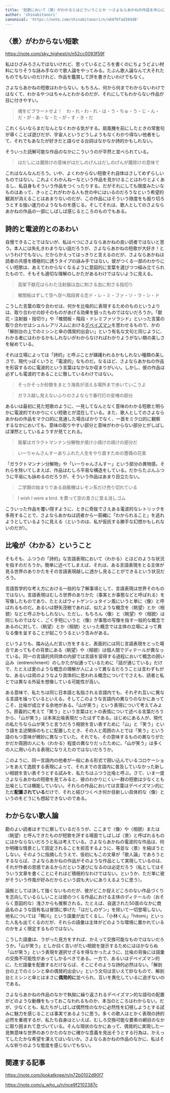 ```yaml
---
title: '短歌において〈景〉がわかるとはどういうことか ～さよならあかねの作品を中心に～'
author: 'shinabitanori'
canonical: 'https://note.com/shinabitanori/n/n64f6fad284d8'
---
```


## 〈景〉がわからない短歌

https://note.com/sky_highest/n/n52cc0093f59f

私はひざみろさんではないけれど、思っているところを書くのにちょうどよい材料になりそうな詠み手なので歌人論をやってみる。たぶん歌人論なんて大それたものでもないのだけれど、作品を鑑賞して評を書きたいわけでもなく。

さよならあかねの短歌はわからない。もちろん、何から何までわからないわけではなくて、わかるやつはちゃんとわかるのだが、それにしてもわからない作品が目に付きやすい。

> 魂をビブラートせよ！　わ・れ・わ・れ・は・う・ちゅ・う・じ・ん・だ・が・あ・な・た・が・す・き・だ

これくらいならまだなんとなくわかる気がする。扇風機を前にしたときの常套句が導くことば遊びだが、宇宙人というどうしようもなくわかり得ない他者をして、それでもあなたが好きだと語らせる台詞はなかなか詩的かもしれない。

そういった読解可能な作品のなかにこういうのが平然と並べられている。

> はだしには魔除けの意味がはだしのげんはだしのげんが魔除けの意味で

これはなんなんだろう。いや、よくわからない短歌それ自体はさしてめずらしいものではない。これよくわかんねーなという作品を見かけることはわりとよくあるし、私自身もそういう作品をつくったりする。だがそれにしても限度みたいなものはあって、きっとこれがわかる人も世の中にはいるのだろうなという希望的観測が消えることはあまりないのだが、この作品にはそういう限度をも振り切ろうとする強い速力のようなものを感じる。そしてそれは、歌人としてのさよならあかねの作品の一部にしばしば感じるところのものでもある。

## 詩的と電波的とのあわい

自慢できることではないが、私はべつにさよならあかねの良い読者ではないと思う。本人には失礼きわまりない話だろうが、さよならあかねの短歌が大好き！というわけでもない。だからかえってはっきりと言えるのだが、さよならあかねは読者の共感を積極的に誘うタイプの詠み手ではない。彼がつくる一部のわかりにくい短歌は、あえてわからなくなるように意図的に言葉を選びつつ組み立てられたもので、そもそも適切な理解のしかたがあるわけではないように見える。

> 高架下献花はらわた注射器は血に刺さる血に刺さる指切り

> 椎間板はずして空へ空へ階段昇る恋ド・レ・ミ・ファ・ソ・ラ・シ・ド

こうした言葉の取り合わせは、何かを比喩的に表現するためのものというよりは、取り合わせの妙そのものがあげる効果を狙ったものではないだろうか。「献花・注射器・指切り」や「椎間板・階段・ドレミファソラシド」といった言葉の取り合わせはシュルレアリスムにおける[デペイズマン](https://ja.m.wikipedia.org/wiki/%E3%83%87%E3%83%9A%E3%82%A4%E3%82%BA%E3%83%9E%E3%83%B3)を思わせるもので、かの「解剖台の上でのミシンと傘の偶発的出会い」という有名な文句と同じように、わかる者にはわかるかもしれないがわからなければわかりようがない類の美しさを秘めている。

それは立場によっては「詩的」と呼ぶことが躊躇われるかもしれない種類の美しさで、現代っぽくいうと「電波的」なものだ。なるほど、さよならあかねの作品を形容するのに電波的という言葉はなかなか収まりがいい。しかし、彼の作品は必ずしも電波的であることに徹しているわけではない。

> そっかそっか砂鉄をまとう海鳥が消える場所まで歩いていこうよ

> ガラス越し見えないふりのさよならで春行灯の安堵の部分

あるいは最初に見た短歌のように、一見してなんとなく意味のわかる短歌と明らかに電波的でわかりにくい短歌とが混在している。また、歌人としてのさよならあかねの作品をマクロ的に見通した場合ばかりでなく、一首をミクロ的に観察するなかにおいても、意味の取りやすい部分と意味がわからない部分とがしばしば渾然としているようすが見てとれる。

> 我輩はガラクトマンナン分解物夕焼け小焼けの焼けの部分だ

> いーりゃんさんすーありふれた人生をやり直すための薔薇の花束

「ガラクトマンナン分解物」や「いーりゃんさんすー」という部分の異物感。それらを除いてしまえば、作品はむしろ平易な構造をしている。だからたぶんふつうに平易にも詠めるのだろうが、そういう作品はあまり目立たない。

> 二学期の始まりである自販機はレモン系だけ売り切れている

> I wish I were a bird. を葬って空の青さに至る消しゴム

こういった作品を覆い隠すように、ときに奇抜でさえある電波的なレトリックを多用することで、さよならあかねは読者から一筋縄に「わかられること」を逃れようとしているように見える（というのは、私が仮託する勝手な幻想かもしれないのだが）。

## 比喩が〈わかる〉ということ

そもそも、ふつうの「詩的」な言語表現において〈わかる〉とはどのような状況を指すのだろうか。簡単に述べてしまえば、それは、ある言語表現をとる主体が見る世界のありかたをその言語表現越しに透かし見ることができるという状況だろう。

言語哲学的な考え方における一般的な了解事項として、言語表現は世界そのものではない。言語表現はむしろ世界のありかた（事実とか事態などと呼ばれる）を写像したものであり、たとえばウィトゲンシュタイン風にいうと単に〈像〉と呼ばれるものだ。あるいは野矢茂樹であれば、似たような概念を〈眺望〉とか〈相貌〉などと呼ぶかもしれない。ただし、もちろん〈像〉と〈眺望〉や〈相貌〉は同じものではなく、ごく手短にいうと〈像〉が事態の写像を指す一般的な概念であるのに対して、〈眺望〉とか〈相貌〉といった概念では主体の立場によって異なる像を呈することが起こりうるという含みがある。

というよりも、踏み込んだ言い方をすると、表面的には同じ言語表現をとった場合であってもその背景にある〈眺望〉や〈相貌〉は個人間でディテールが異なっている。同一の言語的共同体の内部では言語を習得する過程において概念の囲い込み（entrenchment）のしかたが似通っているために「話が通じている」だけで、たとえば愛のような概念の理解が人によって異なるだろうことは言わずもがな、あるいは雨のようなより具体的に思われる概念についてでさえも、読者と私とでは異なる外延を想像している可能性が高い。

ある意味で、私たちは同じ日本語と名指される言語内でも、それぞれ互いに異なる言語を操っているといえる。そしてこのような言語内の異なりのなかにあってこそ、比喩が成立する余地がある。「山が笑う」という表現について考えてみよう。原義的に考えて「笑う」という言葉はヒトの表情について述べる言葉だろうから、「山が笑う」は本来比喩表現だったはずである。はじめにある人が、現代の私たちなら山が笑うと言うだろう相貌を言い表すために「山」と「笑う」という語を主述関係のもとに配置したとき、その人と周囲の人とでは「笑う」という語のもつ意味が微妙に異なっていた。それでも、その意味するものの異なりがたかだか周囲の人にも〈わかる〉程度の異なりだったために、「山が笑う」は多くの人に用いられる表現になりえたのではないだろうか。

このように、同一言語内の他者が一般にある形式で囲い込んでいるコロケーションをあえて逸脱する表現によって、それまでの言語内に普及していなかった新しい相貌を言い表そうとする試みを、私たちはふつう比喩と呼ぶ。さて、いま一度さよならあかねの短歌を見てみると、彼のわかりにくい一群の短歌は少なくとも比喩としては機能していない。それらの作品においては言葉はデペイズマン的にただ**配置されている**だけで、それと結びつくべき何か目新しい具体的な〈像〉というのをどうにも想起できないのである。

## わからない歌人論

勘のよい読者はすでに察しているだろうが、ここまで〈像〉や〈相貌〉または〈眺望〉と呼んできたものが短歌を評する場面でしばしば〈景〉と呼ばれるものにほかならないだろうと私は考えている。さよならあかねの電波的な作品は、何か明確な情景として固定されることを拒否するように、等並な〈景〉を結ぼうとしない。そのように指摘したうえで、仮初にもこの文章が「歌人論」であろうとするならば、さよならあかねの作品がそのような作品として実現しているのは、それが作者の思惑であるからだという運びになるのは必定だろう（私としてはそういう文章を書くことにそれほど積極的なわけではない。というか、ただ単に彼がそういう作風が好みだからという説も大いにありえるように思う）。

論拠としては決して強くないものだが、彼がどこか捉えどころのない作品づくりを志向しているらしいことは彼のつくる作品における主体のディテールの（おそらく意図的な）浅さからも推察される。たとえば、自選された50首のなかに商品名のような固有名は冒頭に挙げた「はだしのゲン」を除いて一切登場しない。地名については「鴨川」という語彙が出てくるし、「小林くん」「hitomi」といった人名も出てくるのだが、それらの語彙は主体がどのような環境に置かれているのかをよく限定するものではない。

こうした語彙は、うがった見方をすれば、かえって交換可能なものではないだろうか。「山が笑う」としか曰く言いがたい相貌を提示するためにはほかならぬ「山が笑う」という表現を選択せざるを得なかったように、比喩の背後には語彙の交換不可能性があってしかるべきである。一方で、あるいはデペイズマン的に、ただ語彙を配置するだけならば、そこにそのような詩的必然はない。「解剖台の上でのミシンと傘の偶発的出会い」という文句は言いえて妙なもので、解剖台とミシンと傘とはまさに**偶発的に**並べられ、互いを異化しているに過ぎないのである。

さよならあかねの作品のなかで執拗に繰り返されるデペイズマン的な語句の配置がどのような動機をもっておこなわれるものか、本当のところはわからない。だが、少なくとも、私たちがしばしば偶然性のなかに必然性を幻視しようとする試みに魅力を感じることは事実であるように思う。多くの歌人はとかく表現の詩的必然を重視するが、私たち自身はといえば、むしろ交換可能な要素の網目のなかに取り囲まれて息づいている。そんな現状のなかにあって、偶発的に実現した一見無意味な世界のありかたのなかに確かな意義を見出そうとする行為は、かえってしたたかな希望を湛えてはいないか。さよならあかねの作品のなかに、私はそんな祈りのような態度を感じないでもない。

## 関連する記事

https://note.com/lookatknee/n/n72b0102d90f7

https://note.com/u_who_u/n/nce9f2102387c

